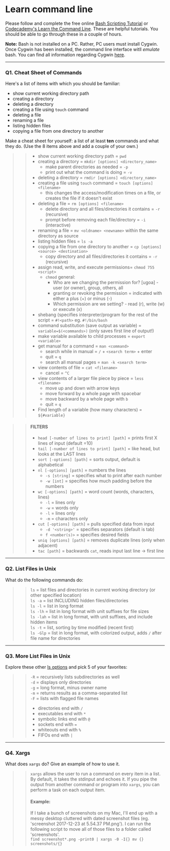 # Learn command line

Please follow and complete the free online [Bash Scripting Tutorial](https://ryanstutorials.net/bash-scripting-tutorial/) or [Codecademy's Learn the Command Line](https://www.codecademy.com/learn/learn-the-command-line). These are helpful tutorials. You should be able to go through these in a couple of hours.

**Note:** Bash is not installed on a PC. Rather, PC users must install Cygwin. Once Cygwin has been installed, the command line interface witll _emulate_ bash. You can find all information regarding Cygwin [here](https://www.cygwin.com/).

---

### Q1.  Cheat Sheet of Commands  

Here's a list of items with which you should be familiar:  
* show current working directory path
* creating a directory
* deleting a directory
* creating a file using `touch` command
* deleting a file
* renaming a file
* listing hidden files
* copying a file from one directory to another

Make a cheat sheet for yourself: a list of at least **ten** commands and what they do.  (Use the 8 items above and add a couple of your own.)  

> > * show current working directory path = `pwd`
> > * creating a directory = `mkdir [options] <directory_name>`
> >   * make parent directories as needed = `-p`
> >   * print out what the command is doing = `-v`
> > * deleting a directory = `rmdir [options] <directory_name>`
> > * creating a file using `touch` command = `touch [options] <filename>` 
> >   * this changes the access/modification times on a file, or creates the file if it doesn't exist
> > * deleting a file = `rm [options] <filename>`
> >   * delete directory and all files/directories it contains = `-r` (recursive)
> >   * prompt before removing each file/directory = `-i` (interactive)
> > * renaming a file = `mv <oldname> <newname>` within the same directory as source
> > * listing hidden files = `ls -a`
> > * copying a file from one directory to another = `cp [options] <source> <destination>`
> >   * copy directory and all files/directories it contains = `-r` (recursive)
> > * assign read, write, and execute permissions= `chmod 755 <script>`
> >   * `chmod` general:
> >      * Who are we changing the permission for? [ugoa] - user (or owner), group, others, all
> >      * granting or revoking the permission = indicated with either a plus (+) or minus (-)
> >      * Which permission are we setting? - read (r), write (w) or execute (x)
> > * shebang (specifies interpreter/program for the rest of the script = `#!<path>` eg. `#!/bin/bash`
> > * command substitution (save output as variable) = `variable=$(<commands>)` (only saves first line of output!)
> > * make variable available to child processes = `export <variable>`
> > * get manual for a command = `man <command>`
> >   * search while in manual = `/` + `<search term>` + enter
> >   * quit = `q`
> >   * search all manual pages = `man -k <search term>`
> > * view contents of file = `cat <filename>`
> >   * cancel = `^C`
> > * view contents of a larger file piece by piece = `less <filename>`
> >   * move up and down with arrow keys
> >   * move forward by a whole page with spacebar
> >   * move backward by a whole page with `b`
> >   * quit = `q`  
> > * Find length of a variable (how many characters) = `${#variable}`

> > #### FILTERS  
> > * `head [-number of lines to print] [path]` = prints first X lines of input (default =10)
> > * `tail [-number of lines to print] [path]` = like head, but looks at the LAST lines
> > * `sort [-options] [path]` = sorts output, default is alphabetical
> > * `nl [-options] [path]` = numbers the lines
> >   * `-s [string]` = specifies what to print after each number
> >   * `-w [int]` = specifies how much padding before the numbers
> > * `wc [-options] [path]` = word count (words, characters, lines)
> >   * `-l` = lines only
> >   * `-w` = words only
> >   * `-l` = lines only
> >   * `-m` = characters only
> > * `cut [-options] [path]` = pulls specified data from input
> >   * `-d '<string>'` = specifies separators (default is tab)
> >   * `f <number(s)>` = specifies desired fields
> > * `uniq [options] [path]` = removes duplicate lines (only when adjacent)
> > * `tac [path]` = backwards `cat`, reads input last line -> first line
---

### Q2.  List Files in Unix   

What do the following commands do:  
> > `ls` = list files and directories in current working directory (or other specified location)  
> > `ls -a` = list INCLUDING hidden files/directories  
> > `ls -l` = list in long format  
> > `ls -lh` = list in long format with unit suffixes for file sizes  
> > `ls -lah` = list in long format, with unit suffixes, and include hidden items  
> > `ls -t` = list, sorting by time modified (recent first)  
> > `ls -Glp` = list in long format, with colorized output, adds `/` after file name for directories


---

### Q3.  More List Files in Unix  

Explore these other [ls options](http://www.techonthenet.com/unix/basic/ls.php) and pick 5 of your favorites:

> > `-R` = recursively lists subdirectories as well  
> > `-d` = displays only directories  
> > `-g` = long format, minus owner name  
> > `-m` = returns results as a comma-separated list  
> > `-F` = lists with flagged file names
> >   * directories end with `/`
> >   * executables end with `*`
> >   * symbolic links end with `@`
> >   * sockets end with `=`
> >   * whiteouts end with `%`
> >   * FIFOs end with `|`

---

### Q4.  Xargs   

What does `xargs` do? Give an example of how to use it.  

> > `xargs` allows the user to run a command on every item in a list. By default, it takes the stdinput and echoes it.  If you pipe the output from another command or program into `xargs`, you can perform a task on each output item.  
> > #### Example:
> > If I take a bunch of screenshots on my Mac, I'll end up with a messy desktop cluttered with dated screenshot files (eg. 'screenshot 2017-12-23 at 5.54.37 PM.png'). I can run the following script to move all of those files to a folder called 'screenshots'.  
> > `find screenshot*.png -print0 | xargs -0 -I{} mv {} screenshots/{}`

 

